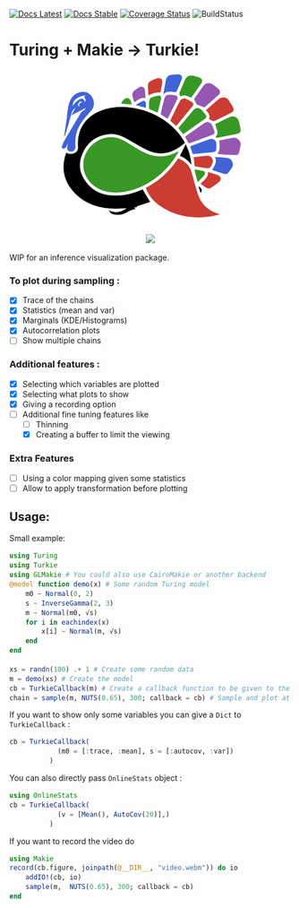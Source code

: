 [![Docs Latest](https://img.shields.io/badge/docs-dev-blue.svg)](https://theogf.github.io/Turkie.jl/dev)
[![Docs Stable](https://img.shields.io/badge/docs-stable-blue.svg)](https://theogf.github.io/Turkie.jl/stable)
[![Coverage Status](https://coveralls.io/repos/github/theogf/Turkie.jl/badge.svg?branch=master)](https://coveralls.io/github/theogf/Turkie.jl?branch=master)
![BuildStatus](https://github.com/theogf/Turkie.jl/workflows/CI/badge.svg)

# Turing + Makie -> Turkie!

<p align="center">
  <img width="340" height="276" src="docs/src/assets/Turkie-logo.png">
</p>


<p align="center">
  <img src="docs/src/assets/Turkie-demo.gif">
</p>
WIP for an inference visualization package.

### To plot during sampling :
- [x] Trace of the chains
- [x] Statistics (mean and var)
- [x] Marginals (KDE/Histograms)
- [x] Autocorrelation plots
- [ ] Show multiple chains

### Additional features :
- [x] Selecting which variables are plotted
- [x] Selecting what plots to show
- [x] Giving a recording option
- [ ] Additional fine tuning features like
    - [ ] Thinning
    - [x] Creating a buffer to limit the viewing

### Extra Features 
- [ ] Using a color mapping given some statistics
- [ ] Allow to apply transformation before plotting

## Usage:
Small example:
```julia
using Turing
using Turkie
using GLMakie # You could also use CairoMakie or another backend
@model function demo(x) # Some random Turing model
    m0 ~ Normal(0, 2)
    s ~ InverseGamma(2, 3)
    m ~ Normal(m0, √s)
    for i in eachindex(x)
        x[i] ~ Normal(m, √s)
    end
end

xs = randn(100) .+ 1 # Create some random data
m = demo(xs) # Create the model
cb = TurkieCallback(m) # Create a callback function to be given to the sample
chain = sample(m, NUTS(0.65), 300; callback = cb) # Sample and plot at the same time
```

If you want to show only some variables you can give a `Dict` to `TurkieCallback` :

```julia
cb = TurkieCallback(
            (m0 = [:trace, :mean], s = [:autocov, :var])
          )

```

You can also directly pass `OnlineStats` object : 
```julia
using OnlineStats
cb = TurkieCallback(
            (v = [Mean(), AutoCov(20)],)
          )
```

If you want to record the video do

```julia
using Makie
record(cb.figure, joinpath(@__DIR__, "video.webm")) do io
    addIO!(cb, io)
    sample(m,  NUTS(0.65), 300; callback = cb)
end
```
